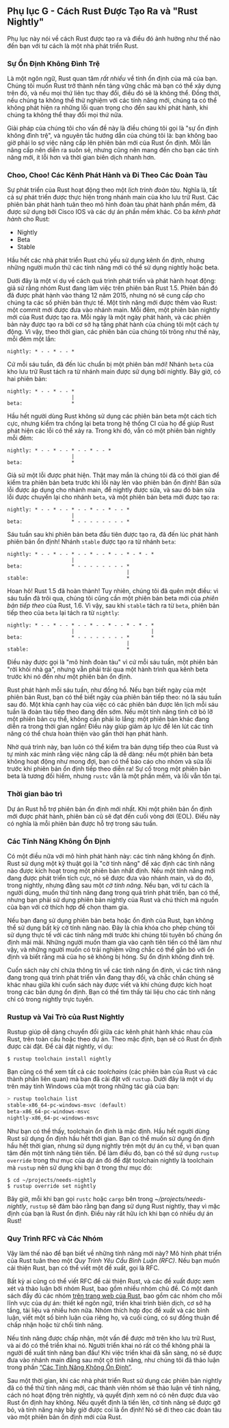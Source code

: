 ## Phụ lục G - Cách Rust Được Tạo Ra và "Rust Nightly"

Phụ lục này nói về cách Rust được tạo ra và điều đó ảnh hưởng như thế nào đến
bạn với tư cách là một nhà phát triển Rust.

### Sự Ổn Định Không Đình Trệ

Là một ngôn ngữ, Rust quan tâm _rất nhiều_ về tính ổn định của mã của bạn. Chúng
tôi muốn Rust trở thành nền tảng vững chắc mà bạn có thể xây dựng trên đó, và
nếu mọi thứ liên tục thay đổi, điều đó sẽ là không thể. Đồng thời, nếu chúng ta
không thể thử nghiệm với các tính năng mới, chúng ta có thể không phát hiện ra
những lỗi quan trọng cho đến sau khi phát hành, khi chúng ta không thể thay đổi
mọi thứ nữa.

Giải pháp của chúng tôi cho vấn đề này là điều chúng tôi gọi là "sự ổn định
không đình trệ", và nguyên tắc hướng dẫn của chúng tôi là: bạn không bao giờ
phải lo sợ việc nâng cấp lên phiên bản mới của Rust ổn định. Mỗi lần nâng cấp
nên diễn ra suôn sẻ, nhưng cũng nên mang đến cho bạn các tính năng mới, ít lỗi
hơn và thời gian biên dịch nhanh hơn.

### Choo, Choo! Các Kênh Phát Hành và Đi Theo Các Đoàn Tàu

Sự phát triển của Rust hoạt động theo một _lịch trình đoàn tàu_. Nghĩa là, tất
cả sự phát triển được thực hiện trong nhánh main của kho lưu trữ Rust. Các phiên
bản phát hành tuân theo mô hình đoàn tàu phát hành phần mềm, đã được sử dụng bởi
Cisco IOS và các dự án phần mềm khác. Có ba _kênh phát hành_ cho Rust:

- Nightly
- Beta
- Stable

Hầu hết các nhà phát triển Rust chủ yếu sử dụng kênh ổn định, nhưng những người
muốn thử các tính năng mới có thể sử dụng nightly hoặc beta.

Dưới đây là một ví dụ về cách quá trình phát triển và phát hành hoạt động: giả
sử rằng nhóm Rust đang làm việc trên phiên bản Rust 1.5. Phiên bản đó đã được
phát hành vào tháng 12 năm 2015, nhưng nó sẽ cung cấp cho chúng ta các số phiên
bản thực tế. Một tính năng mới được thêm vào Rust: một commit mới được đưa vào
nhánh main. Mỗi đêm, một phiên bản nightly mới của Rust được tạo ra. Mỗi ngày là
một ngày phát hành, và các phiên bản này được tạo ra bởi cơ sở hạ tầng phát hành
của chúng tôi một cách tự động. Vì vậy, theo thời gian, các phiên bản của chúng
tôi trông như thế này, mỗi đêm một lần:

```text
nightly: * - - * - - *
```

Cứ mỗi sáu tuần, đã đến lúc chuẩn bị một phiên bản mới! Nhánh `beta` của kho lưu
trữ Rust tách ra từ nhánh main được sử dụng bởi nightly. Bây giờ, có hai phiên
bản:

```text
nightly: * - - * - - *
                     |
beta:                *
```

Hầu hết người dùng Rust không sử dụng các phiên bản beta một cách tích cực,
nhưng kiểm tra chống lại beta trong hệ thống CI của họ để giúp Rust phát hiện
các lỗi có thể xảy ra. Trong khi đó, vẫn có một phiên bản nightly mỗi đêm:

```text
nightly: * - - * - - * - - * - - *
                     |
beta:                *
```

Giả sử một lỗi được phát hiện. Thật may mắn là chúng tôi đã có thời gian để kiểm
tra phiên bản beta trước khi lỗi này lẻn vào phiên bản ổn định! Bản sửa lỗi được
áp dụng cho nhánh main, để nightly được sửa, và sau đó bản sửa lỗi được chuyển
lại cho nhánh `beta`, và một phiên bản beta mới được tạo ra:

```text
nightly: * - - * - - * - - * - - * - - *
                     |
beta:                * - - - - - - - - *
```

Sáu tuần sau khi phiên bản beta đầu tiên được tạo ra, đã đến lúc phát hành phiên
bản ổn định! Nhánh `stable` được tạo ra từ nhánh `beta`:

```text
nightly: * - - * - - * - - * - - * - - * - * - *
                     |
beta:                * - - - - - - - - *
                                       |
stable:                                *
```

Hoan hô! Rust 1.5 đã hoàn thành! Tuy nhiên, chúng tôi đã quên một điều: vì sáu
tuần đã trôi qua, chúng tôi cũng cần một phiên bản beta mới của _phiên bản tiếp
theo_ của Rust, 1.6. Vì vậy, sau khi `stable` tách ra từ `beta`, phiên bản tiếp
theo của `beta` lại tách ra từ `nightly`:

```text
nightly: * - - * - - * - - * - - * - - * - * - *
                     |                         |
beta:                * - - - - - - - - *       *
                                       |
stable:                                *
```

Điều này được gọi là "mô hình đoàn tàu" vì cứ mỗi sáu tuần, một phiên bản "rời
khỏi nhà ga", nhưng vẫn phải trải qua một hành trình qua kênh beta trước khi nó
đến như một phiên bản ổn định.

Rust phát hành mỗi sáu tuần, như đồng hồ. Nếu bạn biết ngày của một phiên bản
Rust, bạn có thể biết ngày của phiên bản tiếp theo: nó là sáu tuần sau đó. Một
khía cạnh hay của việc có các phiên bản được lên lịch mỗi sáu tuần là đoàn tàu
tiếp theo đang đến sớm. Nếu một tính năng tình cờ bỏ lỡ một phiên bản cụ thể,
không cần phải lo lắng: một phiên bản khác đang diễn ra trong thời gian ngắn!
Điều này giúp giảm áp lực để lén lút các tính năng có thể chưa hoàn thiện vào
gần thời hạn phát hành.

Nhờ quá trình này, bạn luôn có thể kiểm tra bản dựng tiếp theo của Rust và tự
mình xác minh rằng việc nâng cấp là dễ dàng: nếu một phiên bản beta không hoạt
động như mong đợi, bạn có thể báo cáo cho nhóm và sửa lỗi trước khi phiên bản ổn
định tiếp theo diễn ra! Sự cố trong một phiên bản beta là tương đối hiếm, nhưng
`rustc` vẫn là một phần mềm, và lỗi vẫn tồn tại.

### Thời gian bảo trì

Dự án Rust hỗ trợ phiên bản ổn định mới nhất. Khi một phiên bản ổn định mới được
phát hành, phiên bản cũ sẽ đạt đến cuối vòng đời (EOL). Điều này có nghĩa là mỗi
phiên bản được hỗ trợ trong sáu tuần.

### Các Tính Năng Không Ổn Định

Có một điều nữa với mô hình phát hành này: các tính năng không ổn định. Rust sử
dụng một kỹ thuật gọi là "cờ tính năng" để xác định các tính năng nào được kích
hoạt trong một phiên bản nhất định. Nếu một tính năng mới đang được phát triển
tích cực, nó sẽ được đưa vào nhánh main, và do đó, trong nightly, nhưng đằng sau
một _cờ tính năng_. Nếu bạn, với tư cách là người dùng, muốn thử tính năng đang
trong quá trình phát triển, bạn có thể, nhưng bạn phải sử dụng phiên bản nightly
của Rust và chú thích mã nguồn của bạn với cờ thích hợp để chọn tham gia.

Nếu bạn đang sử dụng phiên bản beta hoặc ổn định của Rust, bạn không thể sử dụng
bất kỳ cờ tính năng nào. Đây là chìa khóa cho phép chúng tôi sử dụng thực tế với
các tính năng mới trước khi chúng tôi tuyên bố chúng ổn định mãi mãi. Những
người muốn tham gia vào cạnh tiên tiến có thể làm như vậy, và những người muốn
có trải nghiệm vững chắc có thể gắn bó với ổn định và biết rằng mã của họ sẽ
không bị hỏng. Sự ổn định không đình trệ.

Cuốn sách này chỉ chứa thông tin về các tính năng ổn định, vì các tính năng đang
trong quá trình phát triển vẫn đang thay đổi, và chắc chắn chúng sẽ khác nhau
giữa khi cuốn sách này được viết và khi chúng được kích hoạt trong các bản dựng
ổn định. Bạn có thể tìm thấy tài liệu cho các tính năng chỉ có trong nightly
trực tuyến.

### Rustup và Vai Trò của Rust Nightly

Rustup giúp dễ dàng chuyển đổi giữa các kênh phát hành khác nhau của Rust, trên
toàn cầu hoặc theo dự án. Theo mặc định, bạn sẽ có Rust ổn định được cài đặt. Để
cài đặt nightly, ví dụ:

```console
$ rustup toolchain install nightly
```

Bạn cũng có thể xem tất cả các _toolchains_ (các phiên bản của Rust và các thành
phần liên quan) mà bạn đã cài đặt với `rustup`. Dưới đây là một ví dụ trên máy
tính Windows của một trong những tác giả của bạn:

```powershell
> rustup toolchain list
stable-x86_64-pc-windows-msvc (default)
beta-x86_64-pc-windows-msvc
nightly-x86_64-pc-windows-msvc
```

Như bạn có thể thấy, toolchain ổn định là mặc định. Hầu hết người dùng Rust sử
dụng ổn định hầu hết thời gian. Bạn có thể muốn sử dụng ổn định hầu hết thời
gian, nhưng sử dụng nightly trên một dự án cụ thể, vì bạn quan tâm đến một tính
năng tiên tiến. Để làm điều đó, bạn có thể sử dụng `rustup override` trong thư
mục của dự án đó để đặt toolchain nightly là toolchain mà `rustup` nên sử dụng
khi bạn ở trong thư mục đó:

```console
$ cd ~/projects/needs-nightly
$ rustup override set nightly
```

Bây giờ, mỗi khi bạn gọi `rustc` hoặc `cargo` bên trong
_~/projects/needs-nightly_, `rustup` sẽ đảm bảo rằng bạn đang sử dụng Rust
nightly, thay vì mặc định của bạn là Rust ổn định. Điều này rất hữu ích khi bạn
có nhiều dự án Rust!

### Quy Trình RFC và Các Nhóm

Vậy làm thế nào để bạn biết về những tính năng mới này? Mô hình phát triển của
Rust tuân theo một _Quy Trình Yêu Cầu Bình Luận (RFC)_. Nếu bạn muốn cải thiện
Rust, bạn có thể viết một đề xuất, gọi là RFC.

Bất kỳ ai cũng có thể viết RFC để cải thiện Rust, và các đề xuất được xem xét và
thảo luận bởi nhóm Rust, bao gồm nhiều nhóm chủ đề. Có một danh sách đầy đủ các
nhóm [trên trang web của Rust](https://www.rust-lang.org/governance), bao gồm
các nhóm cho mỗi lĩnh vực của dự án: thiết kế ngôn ngữ, triển khai trình biên
dịch, cơ sở hạ tầng, tài liệu và nhiều hơn nữa. Nhóm thích hợp đọc đề xuất và
các bình luận, viết một số bình luận của riêng họ, và cuối cùng, có sự đồng
thuận để chấp nhận hoặc từ chối tính năng.

Nếu tính năng được chấp nhận, một vấn đề được mở trên kho lưu trữ Rust, và ai đó
có thể triển khai nó. Người triển khai nó rất có thể không phải là người đề xuất
tính năng ban đầu! Khi việc triển khai đã sẵn sàng, nó sẽ được đưa vào nhánh
main đằng sau một cờ tính năng, như chúng tôi đã thảo luận trong phần
[“Các Tính Năng Không Ổn Định”](#unstable-features)<!-- ignore -->.

Sau một thời gian, khi các nhà phát triển Rust sử dụng các phiên bản nightly đã
có thể thử tính năng mới, các thành viên nhóm sẽ thảo luận về tính năng, cách nó
hoạt động trên nightly, và quyết định xem nó có nên được đưa vào Rust ổn định
hay không. Nếu quyết định là tiến lên, cờ tính năng sẽ được gỡ bỏ, và tính năng
này bây giờ được coi là ổn định! Nó sẽ đi theo các đoàn tàu vào một phiên bản ổn
định mới của Rust.
